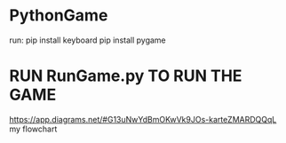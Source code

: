 # PythonGame
 
run:
pip install keyboard
pip install pygame

# RUN RunGame.py TO RUN THE GAME

https://app.diagrams.net/#G13uNwYdBmOKwVk9JOs-karteZMARDQQqL my flowchart
